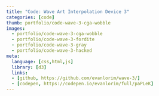 ```yaml
---
title: "Code: Wave Art Interpolation Device 3"
categories: [code]
thumb: portfolio/code-wave-3-cga-wobble
images:
  - portfolio/code-wave-3-cga-wobble
  - portfolio/code-wave-3-fordite
  - portfolio/code-wave-3-gray
  - portfolio/code-wave-3-hacked
meta:
  language: [css,html,js]
  library: [d3]
  links:
  - [github, https://github.com/evanlorim/wave-3/]
  - [codepen, https://codepen.io/evanlorim/full/paPLeK]
---
```

